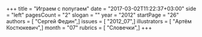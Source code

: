 +++
title = "Играем с попугаем"
date = "2017-03-02T11:22:37+03:00"
side = "left"
pagesCount = "2"
slogan = ""
year = "2012"
startPage = "26"
authors = [ "Сергей Федин",]
issues = [ "2012_07",]
illustrators = [ "Артём Костюкевич",]
month = "07"
rubrics = [ "Словечки",]
+++
